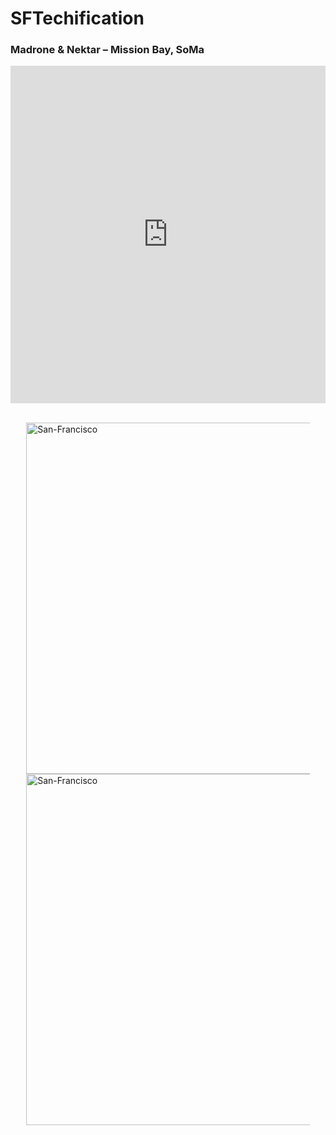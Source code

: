 # SFTechification

### Madrone & Nektar – Mission Bay, SoMa

<iframe src="https://www.rentcafe.com/blog/wp-content/uploads/2015/10/1-Madrone-and-Nektar.html" width="100%" max-width="570" height="540" frameborder="0" scrolling="no"></iframe>

</strong></p><div style="margin-left: auto; margin-right: auto; width: 90%;"><div class="twentytwenty-T7coqL "><div class="twentytwenty-container twentytwenty-hover"><div></div><p><a href="https://www.rentcafe.com/blog/wp-content/uploads/2015/10/1-2015-Madrone-and-Nektar.jpg" data-wpel-link="external" target="_blank" rel="external noopener noreferrer"><br /> <img class="alignnone size-full wp-image-27322" src="https://www.rentcafe.com/blog/wp-content/uploads/2015/10/1-2015-Madrone-and-Nektar.jpg" alt="San-Francisco" width="800" height="562" /></a><br /> <a href="https://www.rentcafe.com/blog/wp-content/uploads/2015/10/1-2007-Madrone-and-Nektar.jpg" data-wpel-link="external" target="_blank" rel="external noopener noreferrer"><img class="alignnone size-full wp-image-27321" src="https://www.rentcafe.com/blog/wp-content/uploads/2015/10/1-2007-Madrone-and-Nektar.jpg" alt="San-Francisco" width="800" height="562" /></a></div></div> <script>

### The Infinity, Phase II – Rincon Hill, SoMa

<iframe src="https://www.rentcafe.com/blog/wp-content/uploads/2015/10/2-The-Infinity.html" width="100%" max-width="570" height="540" frameborder="0" scrolling="no"></iframe>

### One Hawthorne – South Beach, SoMa

<iframe src="https://www.rentcafe.com/blog/wp-content/uploads/2015/10/3-One-Hawthorne-Street.html" width="100%" max-width="570" height="540" frameborder="0" scrolling="no"></iframe>

### 149 Mason Street – Tenderloin

<iframe src="https://www.rentcafe.com/blog/wp-content/uploads/2015/10/4-149-Mason-Street.html" width="100%" max-width="570" height="540" frameborder="0" scrolling="no"></iframe>

### 990 Polk Street – Tenderloin

<iframe src="https://www.rentcafe.com/blog/wp-content/uploads/2015/10/5-990-Polk-Street.html" width="100%" max-width="570" height="540" frameborder="0" scrolling="no"></iframe>

### Arnett Watson Housing – Tenderloin

<iframe src="https://www.rentcafe.com/blog/wp-content/uploads/2015/10/6-Arnett-Watson-Housing.html" width="100%" max-width="570" height="540" frameborder="0" scrolling="no"></iframe>

### 121 Golden State Avenue – Tenderloin

<iframe src="https://www.rentcafe.com/blog/wp-content/uploads/2015/10/7-121-Golden-Gate-Avenue.html" width="100%" max-width="570" height="540" frameborder="0" scrolling="no"></iframe>

### Amero – Cow Hollow

<iframe src="https://www.rentcafe.com/blog/wp-content/uploads/2015/10/8-Amero.html" width="100%" max-width="570" height="540" frameborder="0" scrolling="no"></iframe>

### Argenta – Civic Center
<iframe src="https://www.rentcafe.com/blog/wp-content/uploads/2015/10/9-Argenta.html" width="100%" max-width="570" height="540" frameborder="0" scrolling="no"></iframe>

### Citadine-Axis – Polk Gulch

<iframe src="https://www.rentcafe.com/blog/wp-content/uploads/2015/10/10-Citadine.html" width="100%" max-width="570" height="540" frameborder="0" scrolling="no"></iframe>
